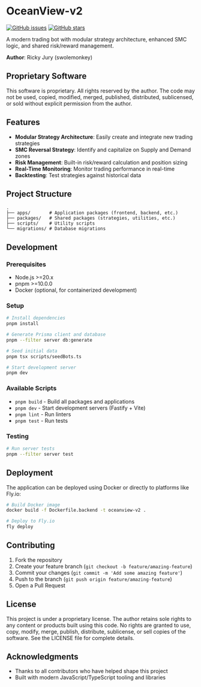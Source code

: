 # OceanView-v2

[![GitHub issues](https://img.shields.io/github/issues/swolemonkey/OceanView-v2)](https://github.com/swolemonkey/OceanView-v2/issues)
[![GitHub stars](https://img.shields.io/github/stars/swolemonkey/OceanView-v2)](https://github.com/swolemonkey/OceanView-v2/stargazers)

A modern trading bot with modular strategy architecture, enhanced SMC logic, and shared risk/reward management.

**Author**: Ricky Jury (swolemonkey)

## Proprietary Software

This software is proprietary. All rights reserved by the author. The code may not be used, copied, modified, merged, published, distributed, sublicensed, or sold without explicit permission from the author.

## Features

- **Modular Strategy Architecture**: Easily create and integrate new trading strategies
- **SMC Reversal Strategy**: Identify and capitalize on Supply and Demand zones
- **Risk Management**: Built-in risk/reward calculation and position sizing
- **Real-Time Monitoring**: Monitor trading performance in real-time
- **Backtesting**: Test strategies against historical data

## Project Structure

```
.
├── apps/       # Application packages (frontend, backend, etc.)
├── packages/   # Shared packages (strategies, utilities, etc.)
├── scripts/    # Utility scripts
└── migrations/ # Database migrations
```

## Development

### Prerequisites

- Node.js >=20.x
- pnpm >=10.0.0
- Docker (optional, for containerized development)

### Setup

```bash
# Install dependencies
pnpm install

# Generate Prisma client and database
pnpm --filter server db:generate

# Seed initial data
pnpm tsx scripts/seedBots.ts

# Start development server
pnpm dev
```

### Available Scripts

- `pnpm build` - Build all packages and applications
- `pnpm dev` - Start development servers (Fastify + Vite)
- `pnpm lint` - Run linters
- `pnpm test` - Run tests

### Testing

```bash
# Run server tests
pnpm --filter server test
```

## Deployment

The application can be deployed using Docker or directly to platforms like Fly.io:

```bash
# Build Docker image
docker build -f Dockerfile.backend -t oceanview-v2 .

# Deploy to Fly.io
fly deploy
```

## Contributing

1. Fork the repository
2. Create your feature branch (`git checkout -b feature/amazing-feature`)
3. Commit your changes (`git commit -m 'Add some amazing feature'`)
4. Push to the branch (`git push origin feature/amazing-feature`)
5. Open a Pull Request

## License

This project is under a proprietary license. The author retains sole rights to any content or products built using this code. No rights are granted to use, copy, modify, merge, publish, distribute, sublicense, or sell copies of the software. See the LICENSE file for complete details.

## Acknowledgments

- Thanks to all contributors who have helped shape this project
- Built with modern JavaScript/TypeScript tooling and libraries 
